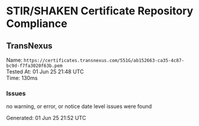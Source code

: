 # STIR/SHAKEN Certificate Repository Compliance

## TransNexus

Name: `https://certificates.transnexus.com/551G/ab152663-ca35-4c87-bc9d-f7fa3020f63b.pem`\
Tested At: 01 Jun 25 21:48 UTC\
Time: 130ms

### Issues

no warning, or error, or notice date level issues were found

Generated: 01 Jun 25 21:52 UTC